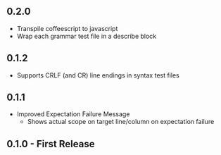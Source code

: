 ## 0.2.0

- Transpile coffeescript to javascript
- Wrap each grammar test file in a describe block

## 0.1.2

- Supports CRLF (and CR) line endings in syntax test files

## 0.1.1

- Improved Expectation Failure Message
  - Shows actual scope on target line/column on expectation failure

## 0.1.0 - First Release
